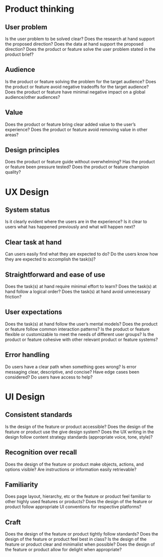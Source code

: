 <!-- https://uxdesign.cc/measuring-design-quality-with-heuristics-44857efa514 -->

# Product thinking

## User problem

Is the user problem to be solved clear?
Does the research at hand support the proposed direction?
Does the data at hand support the proposed direction?
Does the product or feature solve the user problem stated in the product brief?

## Audience

Is the product or feature solving the problem for the target audience?
Does the product or feature avoid negative tradeoffs for the target audience?
Does the product or feature have minimal negative impact on a global audience/other audiences?

## Value

Does the product or feature bring clear added value to the user’s experience?
Does the product or feature avoid removing value in other areas?

## Design principles

Does the product or feature guide without overwhelming?
Has the product or feature been pressure tested?
Does the product or feature champion quality?

# UX Design

## System status

Is it clearly evident where the users are in the experience?
Is it clear to users what has happened previously and what will happen next?

## Clear task at hand

Can users easily find what they are expected to do?
Do the users know how they are expected to accomplish the task(s)?

## Straightforward and ease of use

Does the task(s) at hand require minimal effort to learn?
Does the task(s) at hand follow a logical order?
Does the task(s) at hand avoid unnecessary friction?

## User expectations

Does the task(s) at hand follow the user’s mental models?
Does the product or feature follow common interaction patterns?
Is the product or feature flexible or customizable to meet the needs of different user groups?
Is the product or feature cohesive with other relevant product or feature systems?

## Error handling

Do users have a clear path when something goes wrong?
Is error messaging clear, descriptive, and concise?
Have edge cases been considered?
Do users have access to help?

# UI Design

## Consistent standards

Is the design of the feature or product accessible?
Does the design of the feature or product use the give design system?
Does the UX writing in the design follow content strategy standards (appropriate voice, tone, style)?

## Recognition over recall

Does the design of the feature or product make objects, actions, and options visible?
Are instructions or information easily retrievable?

## Familiarity

Does page layout, hierarchy, etc or the feature or product feel familiar to other highly used features or products?
Does the design of the feature or product follow appropriate UI conventions for respective platforms?

## Craft

Does the design of the feature or product tightly follow standards?
Does the design of the feature or product feel best in class?
Is the design of the feature or product clear and minimalist when possible?
Does the design of the feature or product allow for delight when appropriate?
